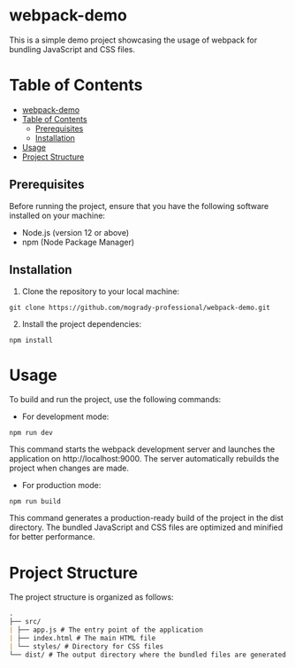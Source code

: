 # webpack-demo

This is a simple demo project showcasing the usage of webpack for bundling JavaScript and CSS files.

# Table of Contents

- [webpack-demo](#webpack-demo)
- [Table of Contents](#table-of-contents)
  - [Prerequisites](#prerequisites)
  - [Installation](#installation)
- [Usage](#usage)
- [Project Structure](#project-structure)

## Prerequisites

Before running the project, ensure that you have the following software installed on your machine:

- Node.js (version 12 or above)
- npm (Node Package Manager)

## Installation

1. Clone the repository to your local machine:

```shell
git clone https://github.com/mogrady-professional/webpack-demo.git

```

2. Install the project dependencies:

```shell
npm install
```

# Usage

To build and run the project, use the following commands:

- For development mode:

```shell
npm run dev
```

This command starts the webpack development server and launches the application on http://localhost:9000. The server automatically rebuilds the project when changes are made.

- For production mode:

```shell
npm run build
```

This command generates a production-ready build of the project in the dist directory. The bundled JavaScript and CSS files are optimized and minified for better performance.

# Project Structure

The project structure is organized as follows:

```md
.
├── src/
| ├── app.js # The entry point of the application
| ├── index.html # The main HTML file
| └── styles/ # Directory for CSS files
└── dist/ # The output directory where the bundled files are generated
```
